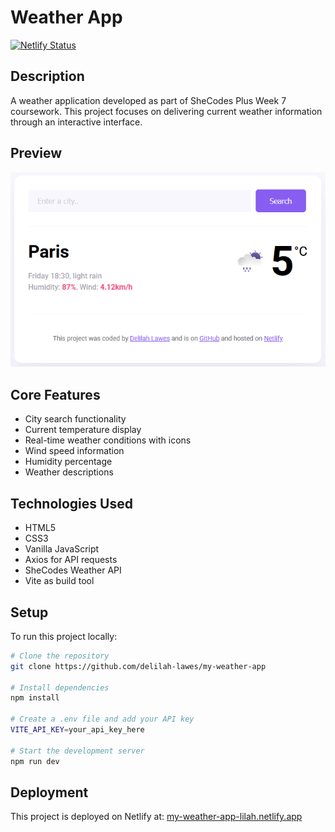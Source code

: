 # Weather App

[![Netlify Status](https://api.netlify.com/api/v1/badges/88f52b7f-ae7a-423b-8dfd-62f27cf1c2f1/deploy-status)](https://app.netlify.com/sites/my-weather-app-lilah/deploys)

## Description

A weather application developed as part of SheCodes Plus Week 7 coursework. This project focuses on delivering current weather information through an interactive interface.

## Preview

<p align="center">
  <img src="./images/preview.png" alt="Weather App Preview"/>
</p>

## Core Features

- City search functionality
- Current temperature display
- Real-time weather conditions with icons
- Wind speed information
- Humidity percentage
- Weather descriptions

## Technologies Used

- HTML5
- CSS3
- Vanilla JavaScript
- Axios for API requests
- SheCodes Weather API
- Vite as build tool

## Setup

To run this project locally:

```bash
# Clone the repository
git clone https://github.com/delilah-lawes/my-weather-app

# Install dependencies
npm install

# Create a .env file and add your API key
VITE_API_KEY=your_api_key_here

# Start the development server
npm run dev
```

## Deployment

This project is deployed on Netlify at: [my-weather-app-lilah.netlify.app](https://my-weather-app-lilah.netlify.app)
